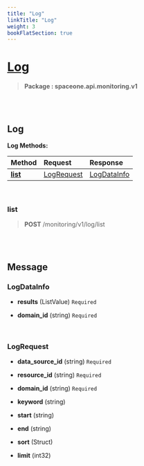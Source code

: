 ```yaml
---
title: "Log"
linkTitle: "Log"
weight: 3
bookFlatSection: true
---
```

# [Log](#Log)



>  **Package : spaceone.api.monitoring.v1**

<br>
<br>

## Log





**Log Methods:**


| Method | Request | Response |
| :----- | :-------- | :-------- |
| [**list**](./Log#list) | [LogRequest](Log#logrequest) | [LogDataInfo](./Log#logdatainfo) |



    
<br>

### list





> **POST** /monitoring/v1/log/list
>






    


<br>
<br>

## Message



### LogDataInfo
* **results** (ListValue)  `Required` 

    
* **domain_id** (string)  `Required` 

    <br>

### LogRequest
* **data_source_id** (string)  `Required` 

    
* **resource_id** (string)  `Required` 

    
* **domain_id** (string)  `Required` 

    
* **keyword** (string) 

    
* **start** (string) 

    
* **end** (string) 

    
* **sort** (Struct) 

    
* **limit** (int32) 

    <br>
